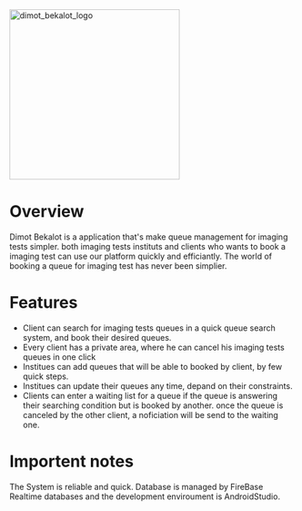 <img width="299" alt="dimot_bekalot_logo" src="https://user-images.githubusercontent.com/46427281/104363575-0a974e00-551e-11eb-97aa-1815113ccd5e.png">


# Overview

Dimot Bekalot is a application that's make queue management for imaging tests simpler. both imaging tests instituts and clients who wants to book a imaging test
can use our platform quickly and efficiantly. The world of booking a queue for imaging test has never been simplier.

# Features

* Client can search for imaging tests queues in a quick queue search system, and book their desired queues.
* Every client has a private area, where he can cancel his imaging tests queues in one click
* Institues can add queues that will be able to booked by client, by few quick steps.
* Institues can update their queues any time, depand on their constraints.
* Clients can enter a waiting list for a queue if the queue is answering their searching condition but is booked by another. once the queue is canceled by the other client,
a noficiation will be send to the waiting one.

# Importent notes

The System is reliable and quick.
Database is managed by FireBase Realtime databases and the development enviroument is AndroidStudio.

